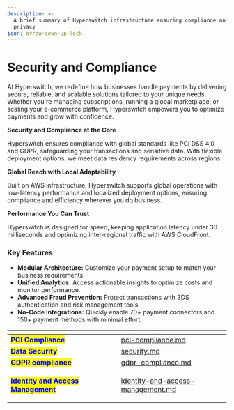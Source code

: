 ```yaml
---
description: >-
  A brief summary of Hyperswitch infrastructure ensuring compliance and data
  privacy
icon: arrow-down-up-lock
---
```


# Security and Compliance

At Hyperswitch, we redefine how businesses handle payments by delivering secure, reliable, and scalable solutions tailored to your unique needs. Whether you're managing subscriptions, running a global marketplace, or scaling your e-commerce platform, Hyperswitch empowers you to optimize payments and grow with confidence.

**Security and Compliance at the Core**

Hyperswitch ensures compliance with global standards like PCI DSS 4.0 and GDPR, safeguarding your transactions and sensitive data. With flexible deployment options, we meet data residency requirements across regions.

**Global Reach with Local Adaptability**

Built on AWS infrastructure, Hyperswitch supports global operations with low-latency performance and localized deployment options, ensuring compliance and efficiency wherever you do business.

**Performance You Can Trust**

Hyperswitch is designed for speed, keeping application latency under 30 milliseconds and optimizing inter-regional traffic with AWS CloudFront.

### Key Features

* **Modular Architecture:** Customize your payment setup to match your business requirements.
* **Unified Analytics:** Access actionable insights to optimize costs and monitor performance.
* **Advanced Fraud Prevention:** Protect transactions with 3DS authentication and risk management tools.
* **No-Code Integrations:** Quickly enable 70+ payment connectors and 150+ payment methods with minimal effort

<table data-view="cards"><thead><tr><th></th><th data-hidden></th><th data-hidden></th><th data-hidden data-card-target data-type="content-ref"></th></tr></thead><tbody><tr><td><mark style="color:blue;"><strong>PCI Compliance</strong></mark></td><td></td><td></td><td><a href="pci-compliance.md">pci-compliance.md</a></td></tr><tr><td><mark style="color:blue;"><strong>Data Security</strong></mark></td><td></td><td></td><td><a href="security.md">security.md</a></td></tr><tr><td><mark style="color:blue;"><strong>GDPR compliance</strong></mark></td><td></td><td></td><td><a href="gdpr-compliance.md">gdpr-compliance.md</a></td></tr><tr><td><p><mark style="color:blue;"><strong>Identity and Access Management</strong></mark></p><p></p></td><td></td><td></td><td><a href="identity-and-access-management.md">identity-and-access-management.md</a></td></tr></tbody></table>

&#x20; &#x20;

